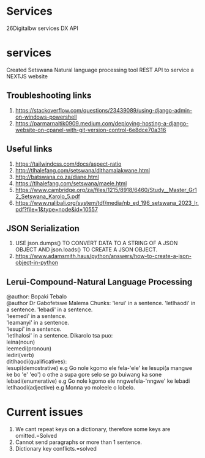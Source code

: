 # Services
26Digitalbw services DX API 
# services
Created Setswana Natural language processing tool REST API to service a NEXTJS website

## Troubleshooting links
1. https://stackoverflow.com/questions/23439089/using-django-admin-on-windows-powershell
2. https://parmarnaitik0909.medium.com/deploying-hosting-a-django-website-on-cpanel-with-git-version-control-6e8dce70a316

## Useful links
1. https://tailwindcss.com/docs/aspect-ratio
2. http://tlhalefang.com/setswana/dithamalakwane.html
3. http://batswana.co.za/diane.html
4. https://tlhalefang.com/setswana/maele.html
5. https://www.cambridge.org/za/files/1215/8918/6460/Study__Master_Gr12_Setswana_Karolo_5.pdf
6. https://www.nalibali.org/system/tdf/media/nb_ed_196_setswana_2023_lr.pdf?file=1&type=node&id=10557

## JSON Serialization
1. USE json.dumps() TO CONVERT DATA TO A STRING OF A JSON OBJECT AND json.loads() TO CREATE A JSON OBJECT.
2. https://www.adamsmith.haus/python/answers/how-to-create-a-json-object-in-python

## Lerui-Compound-Natural Language Processing
 @author: Bopaki Tebalo  
 @author Dr Gabofetswe Malema
 Chunks: 
    'lerui' in a sentence. 
    'letlhaodi' in a sentence. 
    'lebadi' in a sentence.         
    'leemedi' in a sentence.         
    'leamanyi' in a sentence.         
    'lesupi' in a sentence.         
    'letlhalosi' in a sentence. 
 Dikarolo tsa puo:     
    leina(noun)     
    leemedi(pronoun)     
    lediri(verb)     
    ditlhaodi(qualificatives):         
    lesupi(demostrative) e.g  Go nole kgomo ele fela-'ele' ke lesupi(a mangwe ke bo 'e' 'eo') o othe a supa gore selo se go buiwang ka sone          
    lebadi(enumerative)  e.g  Go nole kgomo ele nngwefela-'nngwe' ke lebadi         
    letlhaodi(adjective) e.g Monna yo moleele o lobelo.


# Current issues
1. We cant repeat keys on a dictionary, therefore some keys are omitted.=Solved
2. Cannot send paragraphs or more than 1 sentence.
3. Dictionary key conflicts.=solved
